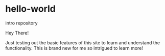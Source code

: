 # hello-world
intro repository

Hey There!

Just testing out the basic features of this site to learn and understand the functionality. This is brand new for me so intrigued to learn more!

